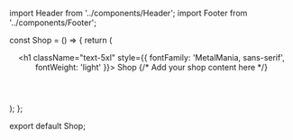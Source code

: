import Header from '../components/Header';
import Footer from '../components/Footer';

const Shop = () => {
  return (
    <div className="flex flex-col min-h-screen bg-black text-white">
      <Header />
      <main className="flex-grow container mx-auto p-4 text-center">
        <h1 className="text-5xl" style={{ fontFamily: 'MetalMania, sans-serif', fontWeight: 'light' }}>
          Shop
        </h1>
        {/* Add your shop content here */}
      </main>
      <Footer />
    </div>
  );
};

export default Shop;
